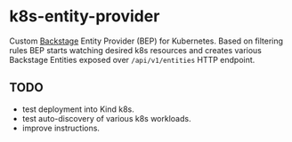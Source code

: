 # k8s-entity-provider

Custom [Backstage](https://backstage.io/) Entity Provider (BEP) for Kubernetes. Based on filtering rules BEP starts watching desired k8s resources and creates various Backstage Entities exposed over `/api/v1/entities` HTTP endpoint.

## TODO 

- test deployment into Kind k8s.
- test auto-discovery of various k8s workloads.
- improve instructions.
